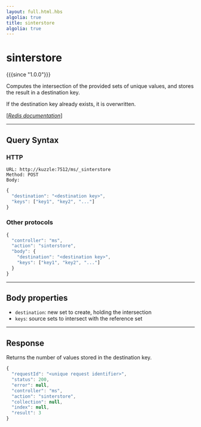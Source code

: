```yaml
---
layout: full.html.hbs
algolia: true
title: sinterstore
algolia: true
---
```


# sinterstore

{{{since "1.0.0"}}}

Computes the intersection of the provided sets of unique values, and stores the result in a destination key.

If the destination key already exists, it is overwritten.

[[_Redis documentation_]](https://redis.io/commands/sinterstore)

---

## Query Syntax

### HTTP

```http
URL: http://kuzzle:7512/ms/_sinterstore
Method: POST  
Body:
```

```js
{
  "destination": "<destination key>",
  "keys": ["key1", "key2", "..."]
}
```

### Other protocols

```js
{
  "controller": "ms",
  "action": "sinterstore",
  "body": {
    "destination": "<destination key>",
    "keys": ["key1", "key2", "..."]
  }
}
```

---

## Body properties

* `destination`: new set to create, holding the intersection
* `keys`: source sets to intersect with the reference set

---

## Response

Returns the number of values stored in the destination key.

```javascript
{
  "requestId": "<unique request identifier>",
  "status": 200,
  "error": null,
  "controller": "ms",
  "action": "sinterstore",
  "collection": null,
  "index": null,
  "result": 3
}
```
